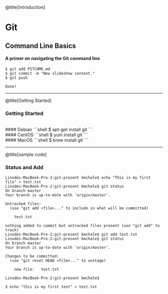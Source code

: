 @title[Introduction]

# Git
## <span class="gold">Command Line Basics</span>

#### A primer on navigating the Git command line

```shell
$ git add PITCHME.md
$ git commit -m "New slideshow content."
$ git push

Done!
```


---
@title[Getting Started]
### Getting Started
<br>
#### Debian
```shell
$ apt-get install git
```
<br>
#### CentOS
```shell
$ yum install git
```
<br>
#### MacOS
```shell
$ brew install git
```


---
@title[sample code]
### Status and Add

```shell
Linodes-MacBook-Pro-2:git-present kmchale$ echo "This is my first file" > test.txt
Linodes-MacBook-Pro-2:git-present kmchale$ git status
On branch master
Your branch is up-to-date with 'origin/master'.

Untracked files:
  (use "git add <file>..." to include in what will be committed)

    test.txt

nothing added to commit but untracked files present (use "git add" to track)
Linodes-MacBook-Pro-2:git-present kmchale$ git add test.txt
Linodes-MacBook-Pro-2:git-present kmchale$ git status
On branch master
Your branch is up-to-date with 'origin/master'.

Changes to be committed:
  (use "git reset HEAD <file>..." to unstage)

    new file:   test.txt

Linodes-MacBook-Pro-2:git-present kmchale$
```

```shell
$ echo "this is my first test" > test.txt
```

